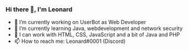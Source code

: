 ### Hi there 👋, I'm Leonard
- 🔭 I’m currently working on UserBot as Web Developer
- 🌱 I’m currently learning Java, webdevelopment and network security 
- 💬 I can work with HTML, CSS, JavaScript and a bit of Java and PHP
- 📫 How to reach me: Leonard#0001 (Discord)

<!--
**caneycode24/caneycode24** is a ✨ _special_ ✨ repository because its `README.md` (this file) appears on your GitHub profile.

Here are some ideas to get you started:

- 🔭 I’m currently working on ...
- 🌱 I’m currently learning ...
- 👯 I’m looking to collaborate on ...
- 🤔 I’m looking for help with ...
- 💬 Ask me about ...
- 📫 How to reach me: ...
- 😄 Pronouns: ...
- ⚡ Fun fact: ...
-->
